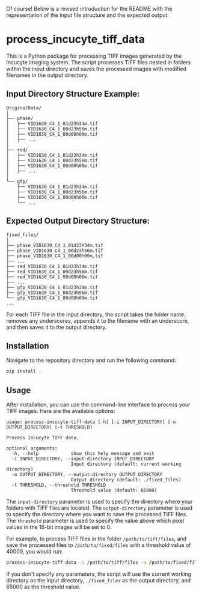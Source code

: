 Of course! Below is a revised introduction for the README with the representation of the input file structure and the expected output:


# process_incucyte_tiff_data

This is a Python package for processing TIFF images generated by the Incucyte imaging system. The script processes TIFF files nested in folders within the input directory and saves the processed images with modified filenames in the output directory.

## Input Directory Structure Example:

```
OriginalData/
│
├── phase/
│   ├── VID1630_C4_1_01d23h34m.tif
│   ├── VID1630_C4_1_00d23h56m.tif
│   ├── VID1630_C4_1_00d00h00m.tif
│   ├── ...
│
├── red/
│   ├── VID1630_C4_1_01d23h34m.tif
│   ├── VID1630_C4_1_00d23h56m.tif
│   ├── VID1630_C4_1_00d00h00m.tif
│   ├── ...
│
└── gfp/
    ├── VID1630_C4_1_01d23h34m.tif
    ├── VID1630_C4_1_00d23h56m.tif
    ├── VID1630_C4_1_00d00h00m.tif
    └── ...
```

## Expected Output Directory Structure:

```
fixed_files/
│
├── phase_VID1630_C4_1_01d23h34m.tif
├── phase_VID1630_C4_1_00d23h56m.tif
├── phase_VID1630_C4_1_00d00h00m.tif
├── ...
├── red_VID1630_C4_1_01d23h34m.tif
├── red_VID1630_C4_1_00d23h56m.tif
├── red_VID1630_C4_1_00d00h00m.tif
├── ...
├── gfp_VID1630_C4_1_01d23h34m.tif
├── gfp_VID1630_C4_1_00d23h56m.tif
└── gfp_VID1630_C4_1_00d00h00m.tif
...
```

For each TIFF file in the input directory, the script takes the folder name, removes any underscores, appends it to the filename with an underscore, and then saves it to the output directory.


## Installation
Navigate to the repository directory and run the following command:
```bash
pip install .
```

## Usage
After installation, you can use the command-line interface to process your TIFF images. Here are the available options:

```
usage: process-incucyte-tiff-data [-h] [-i INPUT_DIRECTORY] [-o OUTPUT_DIRECTORY] [-t THRESHOLD]

Process Incucyte TIFF data.

optional arguments:
  -h, --help            show this help message and exit
  -i INPUT_DIRECTORY, --input-directory INPUT_DIRECTORY
                        Input directory (default: current working directory)
  -o OUTPUT_DIRECTORY, --output-directory OUTPUT_DIRECTORY
                        Output directory (default: ./fixed_files)
  -t THRESHOLD, --threshold THRESHOLD
                        Threshold value (default: 65000)
```
The `input-directory` parameter is used to specify the directory where your folders with TIFF files are located. The `output-directory` parameter is used to specify the directory where you want to save the processed TIFF files. The `threshold` parameter is used to specify the value above which pixel values in the 16-bit images will be set to 0.

For example, to process TIFF files in the folder `/path/to/tiff/files`, and save the processed files to `/path/to/fixed/files` with a threshold value of 40000, you would run:

```bash
process-incucyte-tiff-data -i /path/to/tiff/files -o /path/to/fixed/files -t 40000
```
If you don't specify any parameters, the script will use the current working directory as the input directory, `./fixed_files` as the output directory, and 65000 as the threshold value.